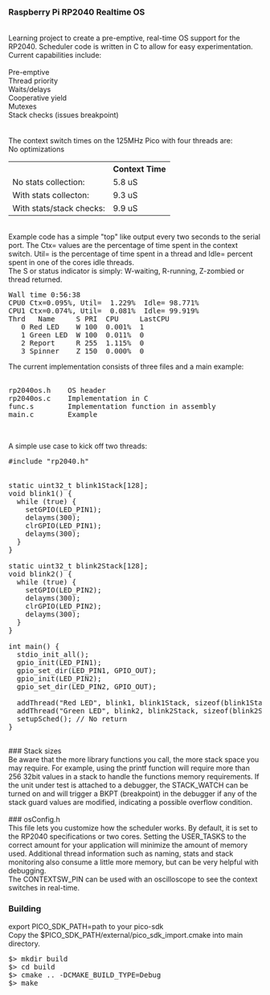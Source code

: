 ### Raspberry Pi RP2040 Realtime OS <br/>
<br/>
Learning project to create a pre-emptive, real-time OS support
for the RP2040. Scheduler code is written in C to allow for easy
experimentation.  Current capabilities include: <br/>
<br/>
Pre-emptive<br/>
Thread priority<br/>
Waits/delays<br/>
Cooperative yield<br/>
Mutexes<br/>
Stack checks (issues breakpoint)<br/>
<br/>
<br/>
The context switch times on the 125MHz Pico with four threads are:<br/>
No optimizations <br/>
<table>
   <tr><th></th><th>Context Time</th></tr>
   <tr><td>No stats collection:</td><td>5.8 uS</td></tr>
   <tr><td>With stats collecton:</td><td>9.3 uS</td></tr>
   <tr><td>With stats/stack checks:</td><td> 9.9 uS</td></tr>
</table>
<br/>
Example code has a simple "top" like output every two seconds to the serial port. The Ctx= values are the 
percentage of time spent in the context switch. Util= is the percentage of time spent in a thread and Idle=
percent spent in one of the cores idle threads.<br/>
The S or status indicator is simply: W-waiting, R-running, Z-zombied or thread returned.<br/>
<pre>
Wall time 0:56:38
CPU0 Ctx=0.095%, Util=  1.229%  Idle= 98.771%
CPU1 Ctx=0.074%, Util=  0.081%  Idle= 99.919%
Thrd   Name     S PRI  CPU     LastCPU
   0 Red LED    W 100  0.001%  1
   1 Green LED  W 100  0.011%  0
   2 Report     R 255  1.115%  0
   3 Spinner    Z 150  0.000%  0
</pre>


The current implementation consists of three files and a main example:<br/>
<br/>
<pre>
rp2040os.h    OS header
rp2040os.c    Implementation in C
func.s        Implementation function in assembly
main.c        Example
<br/>
</pre>
A simple use case to kick off two threads:<br/>
<pre>
#include "rp2040.h"


static uint32_t blink1Stack[128];
void blink1() {
  while (true) {
    setGPIO(LED_PIN1);
    delayms(300);
    clrGPIO(LED_PIN1);
    delayms(300);
  }
}

static uint32_t blink2Stack[128];
void blink2() {
  while (true) {
    setGPIO(LED_PIN2);
    delayms(300);
    clrGPIO(LED_PIN2);
    delayms(300);
  }
}

int main() {
  stdio_init_all(); 
  gpio_init(LED_PIN1);
  gpio_set_dir(LED_PIN1, GPIO_OUT);
  gpio_init(LED_PIN2);
  gpio_set_dir(LED_PIN2, GPIO_OUT);
  
  addThread("Red LED", blink1, blink1Stack, sizeof(blink1Stack), 100);
  addThread("Green LED", blink2, blink2Stack, sizeof(blink2Stack), 100);
  setupSched(); // No return
}
</pre>
<br/>
### Stack sizes<br/>
Be aware that the more library functions you call, the more stack space you may require.  For example, using the printf function will require more than 256 32bit values in a stack to handle the functions memory requirements.  If the unit under test is attached to a debugger, the STACK_WATCH can be turned on and will trigger a BKPT (breakpoint) in the debugger if any of the stack guard values are modified, indicating a possible overflow condition.<br/>

<br/>
### osConfig.h<br/>
This file lets you customize how the scheduler works.  By default, it is set to the RP2040 specifications or two cores.  Setting the USER_TASKS to 
the correct amount for your application will minimize the amount of memory used.  Additional thread information such as naming, stats and stack monitoring also consume a little more memory, but can be very helpful with debugging.<br/>
The CONTEXTSW_PIN can be used with an oscilloscope to see the context switches in real-time.<br/>




### Building<br/>
export PICO_SDK_PATH=path to your pico-sdk<br/>
Copy the $PICO_SDK_PATH/external/pico_sdk_import.cmake into main directory.<br/>
<pre>
$> mkdir build
$> cd build
$> cmake .. -DCMAKE_BUILD_TYPE=Debug
$> make
</pre>

